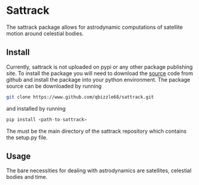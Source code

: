 # Sattrack

The sattrack package allows for astrodynamic computations of satellite motion around celestial
bodies. 

## Install

Currently, sattrack is not uploaded on pypi or any other package publishing site. To install
the package you will need to download the [source](https://www.github.com/qbizzle68/sattrack)
code from github and install the package into your python environment. The package source can
be downloaded by running
``` bash
git clone https://www.github.com/qbizzle68/sattrack.git
```
and installed by running
``` python
pip install <path-to-sattrack>
```
The <path-to-sattrack> must be the main directory of the sattrack repository which contains the
setup.py file.

## Usage

The bare necessities for dealing with astrodynamics are satellites, celestial bodies and time. 